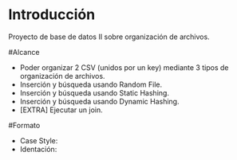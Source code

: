 # Introducción
Proyecto de base de datos II sobre organización de archivos.

#Alcance
- Poder organizar 2 CSV (unidos por un key) mediante 3 tipos de organización de archivos.
- Inserción y búsqueda usando Random File.
- Inserción y búsqueda usando Static Hashing.
- Inserción y búsqueda usando Dynamic Hashing.
- [EXTRA] Ejecutar un join.

#Formato
- Case Style:
- Identación:

